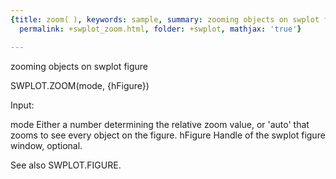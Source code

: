 ```yaml
---
{title: zoom( ), keywords: sample, summary: zooming objects on swplot figure, sidebar: sw_sidebar,
  permalink: +swplot_zoom.html, folder: +swplot, mathjax: 'true'}

---
```

  zooming objects on swplot figure
 
  SWPLOT.ZOOM(mode, {hFigure})
 
  Input:
 
  mode      Either a number determining the relative zoom value, or 'auto'
            that zooms to see every object on the figure.
  hFigure   Handle of the swplot figure window, optional.
 
  See also SWPLOT.FIGURE.
 
